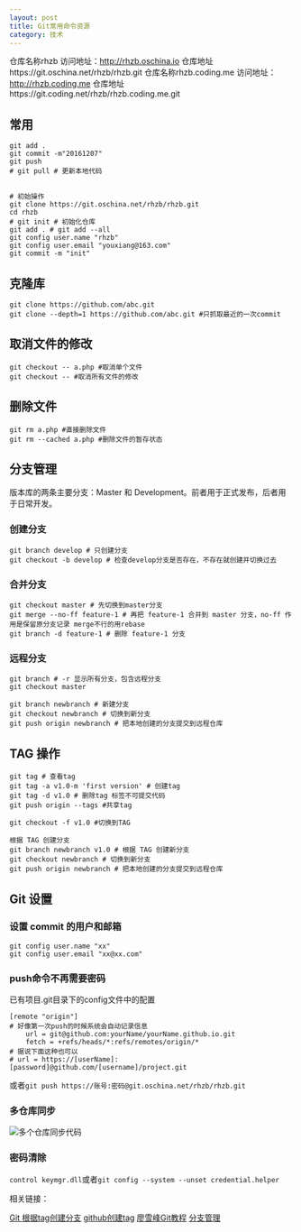 ```yaml
---
layout: post
title: Git常用命令资源
category: 技术
---
```


仓库名称rhzb  访问地址：http://rhzb.oschina.io   仓库地址https://git.oschina.net/rhzb/rhzb.git
仓库名称rhzb.coding.me     访问地址：http://rhzb.coding.me   仓库地址https://git.coding.net/rhzb/rhzb.coding.me.git

## 常用

```
git add .
git commit -m"20161207"
git push
# git pull # 更新本地代码


# 初始操作
git clone https://git.oschina.net/rhzb/rhzb.git
cd rhzb
# git init # 初始化仓库
git add . # git add --all
git config user.name "rhzb"
git config user.email "youxiang@163.com"
git commit -m "init"
```

## 克隆库

```
git clone https://github.com/abc.git
git clone --depth=1 https://github.com/abc.git #只抓取最近的一次commit
```

## 取消文件的修改

```
git checkout -- a.php #取消单个文件
git checkout -- #取消所有文件的修改 
```

## 删除文件

```
git rm a.php #直接删除文件
git rm --cached a.php #删除文件的暂存状态
```


## 分支管理

版本库的两条主要分支：Master 和 Development。前者用于正式发布，后者用于日常开发。

### 创建分支

```
git branch develop # 只创建分支
git checkout -b develop # 检查develop分支是否存在，不存在就创建并切换过去
```

### 合并分支
```
git checkout master # 先切换到master分支
git merge --no-ff feature-1 # 再把 feature-1 合并到 master 分支，no-ff 作用是保留原分支记录 merge不行的用rebase
git branch -d feature-1 # 删除 feature-1 分支
```

### 远程分支

```
git branch # -r 显示所有分支，包含远程分支
git checkout master

git branch newbranch # 新建分支
git checkout newbranch # 切换到新分支
git push origin newbranch # 把本地创建的分支提交到远程仓库
```

## TAG 操作

```
git tag # 查看tag
git tag -a v1.0-m 'first version' # 创建tag
git tag -d v1.0 # 删除tag 标签不可提交代码
git push origin --tags #共享tag

git checkout -f v1.0 #切换到TAG

根据 TAG 创建分支
git branch newbranch v1.0 # 根据 TAG 创建新分支
git checkout newbranch # 切换到新分支
git push origin newbranch # 把本地创建的分支提交到远程仓库
```


## Git 设置

### 设置 commit 的用户和邮箱
```
git config user.name "xx"
git config user.email "xx@xx.com"
```
### push命令不再需要密码

已有项目.git目录下的config文件中的配置
```
[remote "origin"]
# 好像第一次push的时候系统会自动记录信息
    url = git@github.com:yourName/yourName.github.io.git
    fetch = +refs/heads/*:refs/remotes/origin/*
# 据说下面这种也可以
# url = https://[userName]:[password]@github.com/[username]/project.git
```
或者`git push https://账号:密码@git.oschina.net/rhzb/rhzb.git`

### 多仓库同步

![多个仓库同步代码](http://pic.yupoo.com/bztd/gVCqMAdZ/7cba3f05.png)

### 密码清除

`control keymgr.dll`或者`git config --system --unset credential.helper`


相关链接：

[Git 根据tag创建分支](http://blog.csdn.net/lhcxwjh/article/details/51083249)
[github创建tag](http://caibaojian.com/github-create-tag.html)
[廖雪峰Git教程](http://www.liaoxuefeng.com/wiki/0013739516305929606dd18361248578c67b8067c8c017b000)
[分支管理](http://qianxunclub.com/git-shi-yong-shuo-ming/)